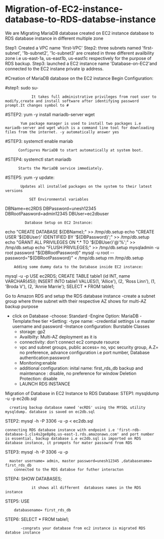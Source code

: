 # Migration-of-EC2-instance-database-to-RDS-databse-instance
 We are Migrating  MariaDB database created on  EC2 instance database to RDS database instance in different multiple zone



 Step1: Created a VPC name 'first-VPC' 
 Step2: three subnets named 'first-subnet', '1b-subnet2', '1c-subnet3' are created in three different availbility zone i.e us-east-1a, us-east1b, us-east1c respectively for the purpose of RDS backup.
 Step3: launched a EC2 instance name 'Database-on-EC2'and  connected to the EC2 instane private ip address.

 #Creation of MariaDB database on the EC2 instance
              Begin Configuration:
              
  #step1: sudo su-
                
                It takes full administrative privileges from root user to modify,create and install software after identifying password prompt.It changes symbol to #

 #STEP2: yum -y install mariadb-server wget
 
           Yum package manager is used to install two packages i.e mariadb-server and wget which is a command line tool for downloading files from the internet. -y automatically answer yes

#STEP3: systemctl enable mariab

          Configures MariaDB to start automatically at system boot.
          
#STEP4: systemctl start mariadb

          Starts the MariaDB service immediately.
          
#STEP5: yum -y update:

           Updates all installed packages on the system to their latest versions
           
               SET Environmental variables
   DBName=ec2RDS
   DBPassword=unesh12345
   DBRootPaasword=admin12345
   DBUser=ec2dbuser

            
             Database Setup on EC2 Instance:
echo "CREATE DATABASE ${DBName};" >> /tmp/db.setup
echo "CREATE USER '${DBUser}' IDENTIFIED BY '${DBPassword}';" >> /tmp/db.setup
echo "GRANT ALL PRIVILEGES ON *.* TO '${DBUser}'@'%';" >> /tmp/db.setup
echo "FLUSH PRIVILEGES;" >> /tmp/db.setup
mysqladmin -u root password "${DBRootPassword}"
mysql -u root --password="${DBRootPassword}" < /tmp/db.setup
rm /tmp/db.setup


        Adding some dummy data to the Database inside EC2 instance:
mysql -u <username> -p <databasename>
USE ec2RDS;
CREATE TABLE table1 (id INT, name VARCHAR(45));
INSERT INTO table1 VALUES(1, 'Allice'), (2, 'Ross Linn'), (1, 'Broda V'), (2, 'Annie Marrie');
SELECT * FROM table1;



 Go to Amazon RDS and setup the RDS database instance
   -create a subnet group where three subnet with their respective AZ shows for multi-AZ backup purpose
   - click on Database
       -choose: Standard
       -Engine Option: MariaDB
       -Template:free tier
     *Setting:
        -type name:
        -credential settings i.e master username and password
        -Instance configuration: Burstable Classes
        - storage: gp2
        - Availbilty: Multi-AZ deployment as it is 
        - connectivity: don't connect ec2 compute rsource 
        - vpc and subnet groups, public access= no, vpc security group, A.Z= no preference, advance configuration i.e port number, Database authentication:password
        - Monitoring:enable
        - additional configuration:
                        inital name: first_rds_db
                        backup and maintenance : disable, no preference for window
                        Deletion Protection: disable
       - LAUNCH RDS INSTANCE



Migration of Database in EC2 Instance to RDS Database:
    STEP1:  mysqldump -u <username> -p <databasename> ec2db.sql

      creating backup database named 'ecRDS' using the MYSQL utility mysqldump. database is saved on ec2db.sql
      
  STEP2: mysql -h <replace-rds-end-point-here> -P 3306 -u <master username> -p <databsename on RDS>  < ec2db.sql
  
    connecting RDS database instance with endpoint i.e 'first-rdb-database-1.cls4s2ge8p8q.us-east-1.rds.amazonaws.com' and port number is essential, backup database i.e ec2db.sql is imported on RDS database instance, it prompots for mater passowrd from RDS
     
  STEP3: mysql -h <replace-rds-end-point-here> -P 3306 -u <master username> -p

      master username= admin, master password=unesh12345 ,databasename= first_rds_db
        connected to the RDS databse for futher interacton

  STEP4: SHOW DATABASES;

                it shows all different  databases names in the RDS instance
        
  STEP5: USE <databasenaem>

        databasename= first_rds_db
      
  STEP6: SELECT * FROM table1;

           -congrats your database from ec2 instance is migrated RDS databse instance




        
 
      
